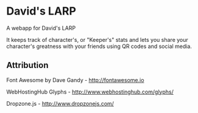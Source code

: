 David's LARP
====

A webapp for David's LARP

It keeps track of character's, or "Keeper's" stats and lets you share your character's greatness with your friends using QR codes and social media.






Attribution
-----------

Font Awesome by Dave Gandy - http://fontawesome.io

WebHostingHub Glyphs - http://www.webhostinghub.com/glyphs/

Dropzone.js - http://www.dropzonejs.com/